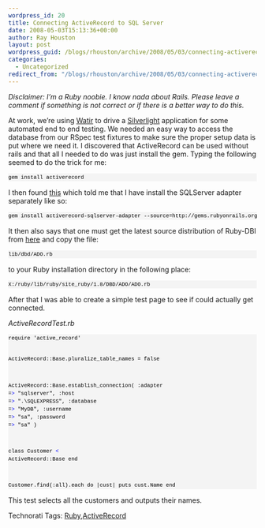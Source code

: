 ```yaml
---
wordpress_id: 20
title: Connecting ActiveRecord to SQL Server
date: 2008-05-03T15:13:36+00:00
author: Ray Houston
layout: post
wordpress_guid: /blogs/rhouston/archive/2008/05/03/connecting-activerecord-to-sql-server.aspx
categories:
  - Uncategorized
redirect_from: "/blogs/rhouston/archive/2008/05/03/connecting-activerecord-to-sql-server.aspx/"
---
```

_Disclaimer: I&#8217;m a Ruby noobie. I know nada about Rails. Please leave a comment if something is not correct or if there is a better way to do this._

At work, we&#8217;re using [Watir](http://wtr.rubyforge.org/) to drive a [Silverlight](http://silverlight.net/) application for some automated end to end testing. We needed an easy way to access the database from our RSpec test fixtures to make sure the proper setup data is put where we need it. I discovered that ActiveRecord can be used without rails and that all I needed to do was just install the gem. Typing the following seemed to do the trick for me:

<div>
  <pre style="padding-right: 0px;padding-left: 0px;font-size: 8pt;padding-bottom: 0px;margin: 0em;overflow: visible;width: 100%;color: black;border-top-style: none;line-height: 12pt;padding-top: 0px;font-family: consolas, 'Courier New', courier, monospace;border-right-style: none;border-left-style: none;background-color: #f4f4f4;border-bottom-style: none">gem install activerecord</pre>
</div>

I then found [this](http://wiki.rubyonrails.org/rails/pages/HowtoConnectToMicrosoftSQLServer) which told me that I have install the SQLServer adapter separately like so:

<div>
  <pre style="padding-right: 0px;padding-left: 0px;font-size: 8pt;padding-bottom: 0px;margin: 0em;overflow: visible;width: 100%;color: black;border-top-style: none;line-height: 12pt;padding-top: 0px;font-family: consolas, 'Courier New', courier, monospace;border-right-style: none;border-left-style: none;background-color: #f4f4f4;border-bottom-style: none">gem install activerecord-sqlserver-adapter --source=http://gems.rubyonrails.org</pre>
</div>

It then also says that one must get the latest source distribution of Ruby-DBI from [here](http://rubyforge.org/projects/ruby-dbi/) and copy the file:

<div>
  <pre style="padding-right: 0px;padding-left: 0px;font-size: 8pt;padding-bottom: 0px;margin: 0em;overflow: visible;width: 100%;color: black;border-top-style: none;line-height: 12pt;padding-top: 0px;font-family: consolas, 'Courier New', courier, monospace;border-right-style: none;border-left-style: none;background-color: #f4f4f4;border-bottom-style: none">lib/dbd/ADO.rb</pre>
</div>

to your Ruby installation directory in the following place:

<div>
  <pre style="padding-right: 0px;padding-left: 0px;font-size: 8pt;padding-bottom: 0px;margin: 0em;overflow: visible;width: 100%;color: black;border-top-style: none;line-height: 12pt;padding-top: 0px;font-family: consolas, 'Courier New', courier, monospace;border-right-style: none;border-left-style: none;background-color: #f4f4f4;border-bottom-style: none">X:/ruby/lib/ruby/site_ruby/1.8/DBD/ADO/ADO.rb</pre>
</div>

After that I was able to create a simple test page to see if could actually get connected.

_ActiveRecordTest.rb_

<div>
  <pre style="padding-right: 0px;padding-left: 0px;font-size: 8pt;padding-bottom: 0px;margin: 0em;overflow: visible;width: 100%;color: black;border-top-style: none;line-height: 12pt;padding-top: 0px;font-family: consolas, 'Courier New', courier, monospace;border-right-style: none;border-left-style: none;background-color: #f4f4f4;border-bottom-style: none">require 'active_record'

ActiveRecord::Base.pluralize_table_names = false

ActiveRecord::Base.establish_connection(
    :adapter =<span style="color: #0000ff">&gt;</span> "sqlserver",
    :host =<span style="color: #0000ff">&gt;</span> ".\SQLEXPRESS",
    :database =<span style="color: #0000ff">&gt;</span> "MyDB",
    :username =<span style="color: #0000ff">&gt;</span> "sa",
    :password =<span style="color: #0000ff">&gt;</span> "sa"
)

class Customer <span style="color: #0000ff">&lt;</span> ActiveRecord::Base
end

Customer.find(:all).each do |cust| puts cust.Name end</pre>
</div>

This test selects all the customers and outputs their names.

<div class="wlWriterSmartContent" style="padding-right: 0px;padding-left: 0px;padding-bottom: 0px;margin: 0px;padding-top: 0px">
  Technorati Tags: <a href="http://technorati.com/tags/Ruby" rel="tag">Ruby</a>,<a href="http://technorati.com/tags/ActiveRecord" rel="tag">ActiveRecord</a>
</div>